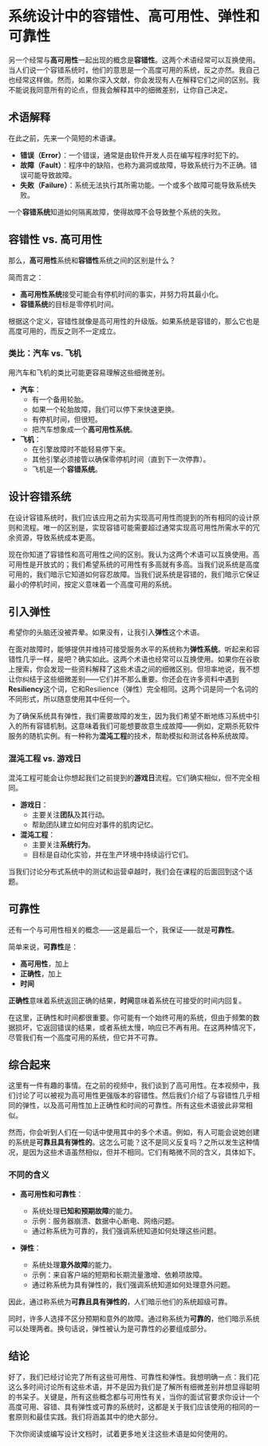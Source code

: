 # 系统设计中的容错性、高可用性、弹性和可靠性

另一个经常与**高可用性**一起出现的概念是**容错性**。这两个术语经常可以互换使用。当人们说一个容错系统时，他们的意思是一个高度可用的系统，反之亦然。我自己也经常这样做。然而，如果你深入文献，你会发现有人在解释它们之间的区别。我不能说我同意所有的论点，但我会解释其中的细微差别，让你自己决定。

## 术语解释

在此之前，先来一个简短的术语课。

- **错误（Error）**：一个错误，通常是由软件开发人员在编写程序时犯下的。
- **故障（Fault）**：程序中的缺陷，也称为漏洞或故障，导致系统行为不正确。错误可能导致故障。
- **失败（Failure）**：系统无法执行其所需功能。一个或多个故障可能导致系统失败。

一个**容错系统**知道如何隔离故障，使得故障不会导致整个系统的失败。

## 容错性 vs. 高可用性

那么，**高可用性**系统和**容错性**系统之间的区别是什么？

简而言之：

- **高可用性系统**接受可能会有停机时间的事实，并努力将其最小化。
- **容错系统**的目标是零停机时间。

根据这个定义，容错性就像是高可用性的升级版。如果系统是容错的，那么它也是高度可用的，而反之则不一定成立。

### 类比：汽车 vs. 飞机

用汽车和飞机的类比可能更容易理解这些细微差别。

- **汽车**：
  - 有一个备用轮胎。
  - 如果一个轮胎故障，我们可以停下来快速更换。
  - 有停机时间，但很短。
  - 把汽车想象成一个**高可用性系统**。
- **飞机**：
  - 在引擎故障时不能轻易停下来。
  - 其他引擎必须接管以确保零停机时间（直到下一次停靠）。
  - 飞机是一个**容错系统**。

## 设计容错系统

在设计容错系统时，我们应该应用之前为实现高可用性而提到的所有相同的设计原则和流程。唯一的区别是，实现容错可能需要超过通常实现高可用性所需水平的冗余资源，导致系统成本更高。

现在你知道了容错性和高可用性之间的区别。我认为这两个术语可以互换使用。高可用性是开放式的；我们希望系统的可用性有多高就有多高。当我们说系统是高度可用的，我们暗示它知道如何容忍故障。当我们说系统是容错的，我们暗示它保证最小的停机时间，按定义意味着一个高度可用的系统。

## 引入弹性

希望你的头脑还没被弄晕。如果没有，让我引入**弹性**这个术语。

在面对故障时，能够提供并维持可接受服务水平的系统称为**弹性系统**。听起来和容错性几乎一样，是吧？确实如此。这两个术语也经常可以互换使用。如果你在谷歌上搜索，你会发现一些资料解释了这些术语之间的细微区别。但坦率地说，我不想让你纠结于这些细微差别——它们并不那么重要。你还会在许多资料中遇到**Resiliency**这个词，它和Resilience（弹性）完全相同。这两个词是同一个名词的不同形式，所以随意使用其中任何一个。

为了确保系统具有弹性，我们需要故障的发生，因为我们希望不断地练习系统中引入的所有容错机制。这意味着我们可能想要故意生成故障——例如，定期杀死软件服务的随机实例。有一种称为**混沌工程**的技术，帮助模拟和测试各种系统故障。

### 混沌工程 vs. 游戏日

混沌工程可能会让你想起我们之前提到的**游戏日**流程。它们确实相似，但不完全相同。

- **游戏日**：
  - 主要关注**团队**及其行动。
  - 帮助团队建立如何应对事件的肌肉记忆。
- **混沌工程**：
  - 主要关注**系统行为**。
  - 目标是自动化实验，并在生产环境中持续运行它们。

当我们讨论分布式系统中的测试和运营卓越时，我们会在课程的后面回到这个话题。

## 可靠性

还有一个与可用性相关的概念——这是最后一个，我保证——就是**可靠性**。

简单来说，**可靠性**是：

- **高可用性**，加上
- **正确性**，加上
- **时间**

**正确性**意味着系统返回正确的结果，**时间**意味着系统在可接受的时间内回复。

在这里，正确性和时间都很重要。你可能有一个始终可用的系统，但由于频繁的数据损坏，它返回错误的结果，或者系统太慢，响应已不再有用。在这两种情况下，尽管我们有一个高度可用的系统，但它并不可靠。

## 综合起来

这里有一件有趣的事情。在之前的视频中，我们谈到了高可用性。在本视频中，我们讨论了可以被视为高可用性更强版本的容错性。然后我们介绍了与容错性几乎相同的弹性，以及高可用性加上正确性和时间的可靠性。所有这些术语彼此非常相似。

然而，你会听到人们在一句话中使用其中的多个术语。例如，有人可能会说她创建的系统是**可靠且具有弹性的**。这怎么可能？这不是同义反复吗？之所以发生这种情况，是因为这些术语虽然相似，但并不相同。它们有略微不同的含义，具体如下。

### 不同的含义

- **高可用性和可靠性**：
  - 系统处理**已知和预期故障**的能力。
  - 示例：服务器崩溃、数据中心断电、网络问题。
  - 通过称系统为可靠的，我们强调系统知道如何处理这些问题。

- **弹性**：
  - 系统处理**意外故障**的能力。
  - 示例：来自客户端的短期和长期流量激增、依赖项故障。
  - 通过称系统为具有弹性的，我们强调系统知道如何处理意外问题。

因此，通过称系统为**可靠且具有弹性的**，人们暗示他们的系统超级可靠。

同时，许多人选择不区分预期和意外的故障。通过称系统为**可靠的**，他们暗示系统可以处理两者。换句话说，弹性被认为是可靠性的必要组成部分。

## 结论

好了，我们已经讨论完了所有这些可用性、可靠性和弹性。我想明确一点：我们花这么多时间讨论所有这些术语，并不是因为我们是了解所有细微差别并想显得聪明的书呆子。关键是，所有这些概念都与可用性有关，当你的面试官要求你设计一个高度可用、容错、具有弹性或可靠的系统时，这都是关于我们应该使用的相同的一套原则和最佳实践。我们将涵盖其中的绝大部分。

下次你阅读或编写设计文档时，试着更多地关注这些术语是如何使用的。
